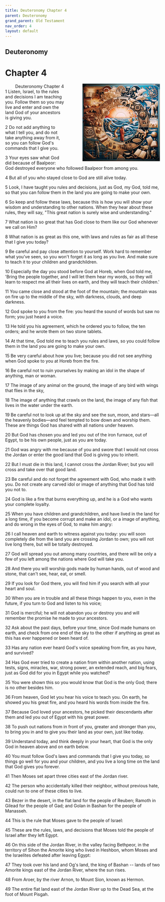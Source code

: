 ```yaml
---
title: Deuteronomy Chapter 4
parent: Deuteronomy
grand_parent: Old Testament
nav_order: 4
layout: default
---
```


## Deuteronomy

# Chapter 4

<div style="clear: both; text-align: right;">
    <img src="/assets/Image/Deuteronomy/500/4.jpg" alt="Deuteronomy Chapter 4" class="chapter-image" style="max-width: 50%; height: auto; float: right; margin: 0 0 10px 10px; padding-left: 10%;">
    <figcaption style="font-size: 14px;">Deuteronomy Chapter 4</figcaption>
</div>
1 Listen, Israel, to the rules and decisions I am teaching you. Follow them so you may live and enter and own the land God of your ancestors is giving you.

2 Do not add anything to what I tell you, and do not take anything away from it, so you can follow God's commands that I give you.

3 Your eyes saw what God did because of Baalpeor: God destroyed everyone who followed Baalpeor from among you.

4 But all of you who stayed close to God are still alive today.

5 Look, I have taught you rules and decisions, just as God, my God, told me, so that you can follow them in the land you are going to make your own.

6 So keep and follow these laws, because this is how you will show your wisdom and understanding to other nations. When they hear about these rules, they will say, "This great nation is surely wise and understanding."

7 What nation is so great that has God close to them like our God whenever we call on Him?

8 What nation is as great as this one, with laws and rules as fair as all these that I give you today?

9 Be careful and pay close attention to yourself. Work hard to remember what you've seen, so you won't forget it as long as you live. And make sure to teach it to your children and grandchildren.

10 Especially the day you stood before God at Horeb, when God told me, 'Bring the people together, and I will let them hear my words, so they will learn to respect me all their lives on earth, and they will teach their children.'

11 You came close and stood at the foot of the mountain; the mountain was on fire up to the middle of the sky, with darkness, clouds, and deep darkness.

12 God spoke to you from the fire: you heard the sound of words but saw no form; you just heard a voice.

13 He told you his agreement, which he ordered you to follow, the ten orders; and he wrote them on two stone tablets.

14 At that time, God told me to teach you rules and laws, so you could follow them in the land you are going to make your own.

15 Be very careful about how you live; because you did not see anything when God spoke to you at Horeb from the fire.

16 Be careful not to ruin yourselves by making an idol in the shape of anything, man or woman.

17 The image of any animal on the ground, the image of any bird with wings that flies in the sky,

18 The image of anything that crawls on the land, the image of any fish that lives in the water under the earth.

19 Be careful not to look up at the sky and see the sun, moon, and stars—all the heavenly bodies—and feel tempted to bow down and worship them. These are things God has shared with all nations under heaven.

20 But God has chosen you and led you out of the iron furnace, out of Egypt, to be his own people, just as you are today.

21 God was angry with me because of you and swore that I would not cross the Jordan or enter the good land that God is giving you to inherit.

22 But I must die in this land, I cannot cross the Jordan River; but you will cross and take over that good land.

23 Be careful and do not forget the agreement with God, who made it with you. Do not create any carved idol or image of anything that God has told you not to.

24 God is like a fire that burns everything up, and he is a God who wants your complete loyalty.

25 When you have children and grandchildren, and have lived in the land for a long time, if you become corrupt and make an idol, or a image of anything, and do wrong in the eyes of God, to make him angry:

26 I call heaven and earth to witness against you today: you will soon completely die from the land you are crossing Jordan to own; you will not live long there, but will be totally destroyed.

27 God will spread you out among many countries, and there will be only a few of you left among the nations where God will take you.

28 And there you will worship gods made by human hands, out of wood and stone, that can't see, hear, eat, or smell.

29 If you look for God there, you will find him if you search with all your heart and soul.

30 When you are in trouble and all these things happen to you, even in the future, if you turn to God and listen to his voice;

31 God is merciful; he will not abandon you or destroy you and will remember the promise he made to your ancestors.

32 Ask about the past days, before your time, since God made humans on earth, and check from one end of the sky to the other if anything as great as this has ever happened or been heard of.

33 Has any nation ever heard God's voice speaking from fire, as you have, and survived?

34 Has God ever tried to create a nation from within another nation, using tests, signs, miracles, war, strong power, an extended reach, and big fears, just as God did for you in Egypt while you watched?

35 You were shown this so you would know that God is the only God; there is no other besides him.

36 From heaven, God let you hear his voice to teach you. On earth, he showed you his great fire, and you heard his words from inside the fire.

37 Because God loved your ancestors, he picked their descendants after them and led you out of Egypt with his great power.

38 To push out nations from in front of you, greater and stronger than you, to bring you in and to give you their land as your own, just like today.

39 Understand today, and think deeply in your heart, that God is the only God in heaven above and on earth below.

40 You must follow God's laws and commands that I give you today, so things go well for you and your children, and you live a long time on the land that God gives you forever.

41 Then Moses set apart three cities east of the Jordan river.

42 The person who accidentally killed their neighbor, without previous hate, could run to one of these cities to live.

43 Bezer in the desert, in the flat land for the people of Reuben; Ramoth in Gilead for the people of Gad; and Golan in Bashan for the people of Manasseh.

44 This is the rule that Moses gave to the people of Israel:

45 These are the rules, laws, and decisions that Moses told the people of Israel after they left Egypt.

46 On this side of the Jordan River, in the valley facing Bethpeor, in the territory of Sihon the Amorite king who lived in Heshbon, whom Moses and the Israelites defeated after leaving Egypt:

47 They took over his land and Og's land, the king of Bashan -- lands of two Amorite kings east of the Jordan River, where the sun rises.

48 From Aroer, by the river Arnon, to Mount Sion, known as Hermon.

49 The entire flat land east of the Jordan River up to the Dead Sea, at the foot of Mount Pisgah.


